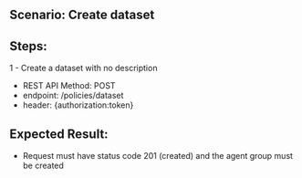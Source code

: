 ## Scenario: Create dataset 
## Steps:

1 - Create a dataset with no description

- REST API Method: POST
- endpoint: /policies/dataset
- header: {authorization:token}


## Expected Result:
- Request must have status code 201 (created) and the agent group must be created